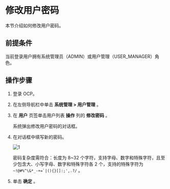 # 修改用户密码

本节介绍如何修改用户密码。

## 前提条件

当前登录用户拥有系统管理员（ADMIN）或用户管理（USER_MANAGER）角色。

## 操作步骤

1. 登录 OCP。

2. 在左侧导航栏中单击 **系统管理 > 用户管理** 。

3. 在 **用户** 页签单击用户列表 **操作** 列的 **修改密码** 。

   系统弹出修改用户密码的对话框。

4. 在对话框中填写新的密码。

   ![1](https://obbusiness-private.oss-cn-shanghai.aliyuncs.com/doc/img/ocp/403-cn/%E4%BF%AE%E6%94%B9%E7%94%A8%E6%88%B7%E5%AF%86%E7%A0%81.png)

   密码复杂度需符合：长度为 8\~32 个字符，支持字母、数字和特殊字符，且至少包含大、小写字母、数字和特殊字符各 2 个，支持的特殊字符为 ```~!@#%^\&*_-+=`|(){}[]:;',.?/``` 。

5. 单击 **确定** 。
